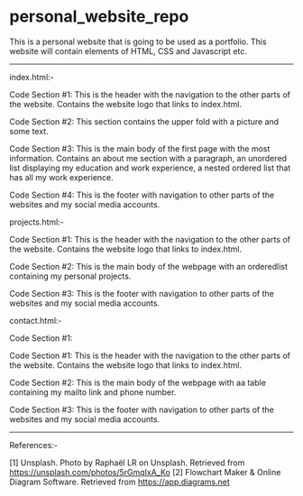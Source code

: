 # personal_website_repo

This is a personal website that is going to be used as a portfolio.
This website will contain elements of HTML, CSS and Javascript etc.

-----------------------------------------------------------------------

index.html:-

Code Section #1:
This is the header with the navigation to the other parts of the website.
Contains the website logo that links to index.html.

Code Section #2:
This section contains the upper fold with a picture and some text.

Code Section #3:
This is the main body of the first page with the most information.
Contains an about me section with a paragraph,
an unordered list displaying my education and work experience,
a nested ordered list that has all my work experience.

Code Section #4:
This is the footer with navigation to other parts of the 
websites and my social media accounts.

projects.html:-

Code Section #1:
This is the header with the navigation to the other parts of the website.
Contains the website logo that links to index.html.

Code Section #2:
This is the main body of the webpage with an orderedlist
containing my personal projects.

Code Section #3:
This is the footer with navigation to other parts of the 
websites and my social media accounts.

contact.html:-

Code Section #1:

Code Section #1:
This is the header with the navigation to the other parts of the website.
Contains the website logo that links to index.html.

Code Section #2:
This is the main body of the webpage with aa table containing my
mailto link and phone number.

Code Section #3:
This is the footer with navigation to other parts of the 
websites and my social media accounts.

-----------------------------------------------------------------------

References:-

[1]     Unsplash. Photo by Raphaël LR on Unsplash. Retrieved from https://unsplash.com/photos/5rGmqIxA_Ko
[2]     Flowchart Maker & Online Diagram Software. Retrieved from https://app.diagrams.net


